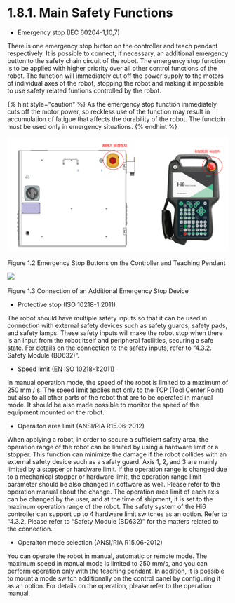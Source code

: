﻿# 1.8.1. Main Safety Functions

* Emergency stop (IEC 60204-1,10,7)

There is one emergency stop button on the controller and teach pendant respectively. It is possible to connect, if necessary, an additional emergency button to the safety chain circuit of the robot. The emergency stop function is to be applied with higher priority over all other control functions of the robot. The function will immediately cut off the power supply to the motors of individual axes of the robot, stopping the robot and making it impossible to use safety related funtions controlled by the robot. 



{% hint style="caution" %}
As the emergency stop function immediately cuts off the motor power, so reckless use of the function may result in accumulation of fatigue that affects the durability of the robot. The functoin must be used only in emergency situations.
{% endhint %}


![](../../_assets/그림_1.2_제어기,_티칭펜던트_비상정지_스위치.png  )

Figure 1.2 Emergency Stop Buttons on the Controller and Teaching Pendant

![](../../_assets/그림_1.3_추가_비상정지_장치_연결.png  )

Figure 1.3 Connection of an Additional Emergency Stop Device

*	Protective stop (ISO 10218-1:2011)

The robot should have multiple safety inputs so that it can be used in connection with external safety devices such as safety guards, safety pads, and safety lamps. These safety inputs will make the robot stop when there is an input from the robot itself and peripheral facilities, securing a safe state. For details on the connection to the safety inputs, refer to “4.3.2. Safety Module (BD632)”.

*   Speed limit (EN ISO 10218-1:2011)

In manual operation mode, the speed of the robot is limited to a maximum of 250 mm / s. The speed limit applies not only to the TCP (Tool Center Point) but also to all other parts of the robot that are to be operated in manual mode. It should be also made possible to monitor the speed of the equipment mounted on the robot.

*  Operaiton area limit (ANSI/RIA R15.06-2012)

When applying a robot, in order to secure a sufficient safety area, the operation range of the robot can be limited by using a hardware limit or a stopper. This function can minimize the damage if the robot collides with an external safety device such as a safety guard. Axis 1, 2, and 3 are mainly limited by a stopper or hardware limit. If the operation range is changed due to a mechanical stopper or hardware limit, the operation range limit parameter should be also changed in software as well. Please refer to the operation manual about the change. The operation area limit of each axis can be changed by the user, and at the time of shipment, it is set to the maximum operation range of the robot. The safety system of the Hi6 controller can support up to 4 hardware limit switches as an option. Refer to “4.3.2. Please refer to “Safety Module (BD632)” for the matters related to the connection.

*  Operaiton mode selection (ANSI/RIA R15.06-2012)

You can operate the robot in manual, automatic or remote mode. The maximum speed in manual mode is limited to 250 mm/s, and you can perform operation only with the teaching pendant. In addition, it is possible to mount a mode switch additionally on the control panel by configuring it as an option. For details on the operation, please refer to the operation manual.

